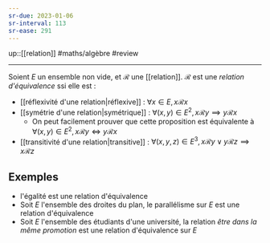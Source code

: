 ```yaml
---
sr-due: 2023-01-06
sr-interval: 113
sr-ease: 291
---
```


up::[[relation]]
#maths/algèbre #review 

----
Soient $E$ un ensemble non vide, et $\mathscr R$ une [[relation]].
$\mathscr R$ est une _relation d'équivalence_ ssi elle est :
 - [[réflexivité d'une relation|réflexive]] : $\forall x\in E, x\mathscr Rx$
 - [[symétrie d'une relation|symétrique]] : $\forall (x, y)\in E^2, x\mathscr Ry\implies y\mathscr Rx$
     - On peut facilement prouver que cette proposition est équivalente à $\forall (x,y)\in E^2, x\mathscr Ry \iff y\mathscr Rx$
 - [[transitivité d'une relation|transitive]] : $\forall (x,y,z)\in E^3, x\mathscr Ry \vee y\mathscr Rz \implies x\mathscr Rz$

## Exemples
 - l'égalité est une relation d'équivalence
 - Soit $E$ l'ensemble des droites du plan, le parallélisme sur $E$ est une relation d'équivalence
 - Soit $E$ l'ensemble des étudiants d'une université, la relation _être dans la même promotion_ est une relation d'équivalence sur $E$
